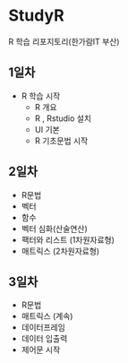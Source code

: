 # StudyR
R 학습 리포지토리(한가람IT 부산)

## 1일차
 - R 학습 시작
   - R 개요
   - R , Rstudio 설치
   - UI 기본
   - R 기초문법 시작

## 2일차
 - R문법
  - 벡터
  - 함수
  - 벡터 심화(산술연산)
  - 팩터와 리스트 (1차원자료형)
  - 매트릭스 (2차원자료형)

## 3일차
 - R문법
  - 매트릭스 (계속)
  - 데이터프레임
  - 데이터 입출력
  - 제어문 시작
